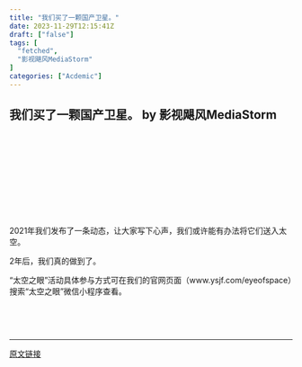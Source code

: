 ```yaml
---
title: "我们买了一颗国产卫星。"
date: 2023-11-29T12:15:41Z
draft: ["false"]
tags: [
  "fetched",
  "影视飓风MediaStorm"
]
categories: ["Acdemic"]
---
```

我们买了一颗国产卫星。 by 影视飓风MediaStorm
------
<div><section><iframe data-vidtype="2" data-mpvid="wxv_3214137327720153097" data-cover="http%3A%2F%2Fmmbiz.qpic.cn%2Fsz_mmbiz_jpg%2FTxPSfVVQzOyVFCxUx66APsKs6sHygF7FtIfFeHyxXicTfZeuPkiaOLrFNicdmYEjac7mGQ4ePSeN2IMHUdC8Ojibiag%2F0%3Fwx_fmt%3Djpeg" allowfullscreen="" frameborder="0" data-ratio="2" data-w="2160" data-src="https://mp.weixin.qq.com/mp/readtemplate?t=pages/video_player_tmpl&amp;action=mpvideo&amp;auto=0&amp;vid=wxv_3214137327720153097"></iframe></section><p><span>2021年我们发布了一条动态，让大家写下心声，我们或许能有办法将它们送入太空。</span></p><p><span>2年后，我们真的做到了。</span></p><p><span>“太空之眼”活动具体参与方式可在我们的官网页面（www.ysjf.com/eyeofspace）搜索“太空之眼”微信小程序查看。</span></p><p><br></p><p><br></p><p><mp-style-type data-value="3"></mp-style-type></p></div>  
<hr>
<a href="https://mp.weixin.qq.com/s/UjLrYkjrKaDL4a85q8I6Sg",target="_blank" rel="noopener noreferrer">原文链接</a>

